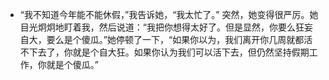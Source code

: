 - “我不知道今年能不能休假，”我告诉她，“我太忙了。” 突然，她变得很严厉。她目光炯炯地盯着我，然后说道：“我把你想得太好了。但是显然，你要么狂妄自大，要么是个傻瓜。”她停顿了一下，“如果你以为，我们离开你几周就都活不下去了，你就是个自大狂。如果你认为我们可以活下去，但仍然坚持假期工作，你就是个傻瓜。”

